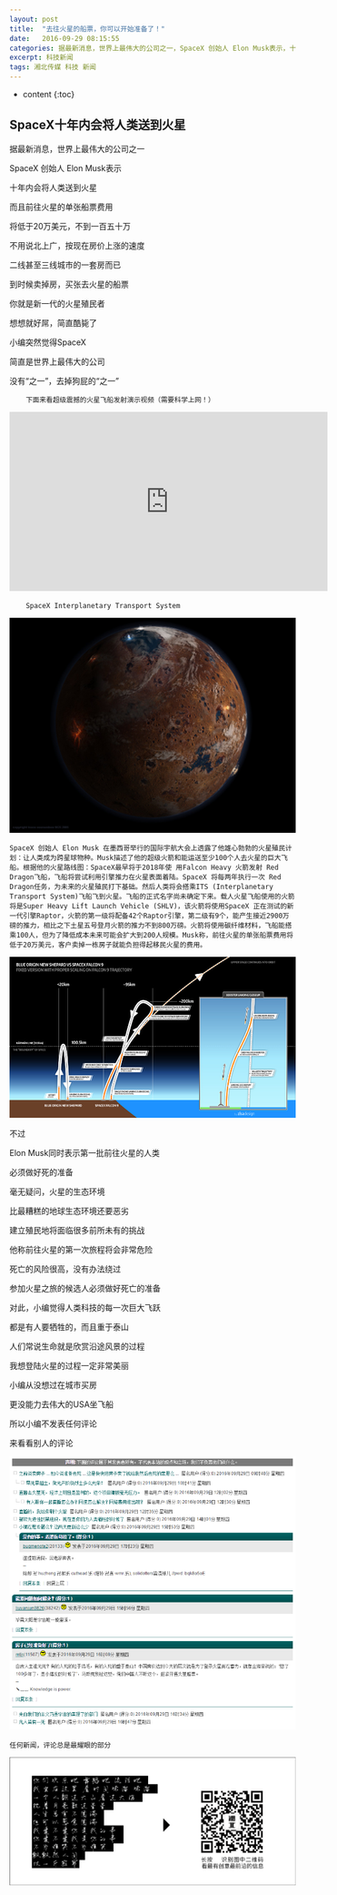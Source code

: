 ```yaml
---
layout: post
title:  "去往火星的船票，你可以开始准备了！"
date:   2016-09-29 08:15:55
categories: 据最新消息，世界上最伟大的公司之一，SpaceX 创始人 Elon Musk表示，十年内会将人类送到火星，而且前往火星的单张船票费用，将低于20万美元，不到一套房的价钱。
excerpt: 科技新闻
tags: 湘北传媒 科技 新闻
---
```


* content
{:toc}

## SpaceX十年内会将人类送到火星 ##

据最新消息，世界上最伟大的公司之一

SpaceX 创始人 Elon Musk表示

十年内会将人类送到火星

而且前往火星的单张船票费用

将低于20万美元，不到一百五十万

不用说北上广，按现在房价上涨的速度

二线甚至三线城市的一套房而已

到时候卖掉房，买张去火星的船票

你就是新一代的火星殖民者

想想就好屌，简直酷毙了

小编突然觉得SpaceX

简直是世界上最伟大的公司

没有“之一”，去掉狗屁的“之一”

		下面来看超级震撼的火星飞船发射演示视频（需要科学上网！）

<iframe width="560" height="315" src="https://www.youtube.com/embed/0qo78R_yYFA" frameborder="0" allowfullscreen></iframe>

		SpaceX Interplanetary Transport System

![spacex](/css/pics/spacex/2.jpg "火星照片") 

    SpaceX 创始人 Elon Musk 在墨西哥举行的国际宇航大会上透露了他雄心勃勃的火星殖民计划：让人类成为跨星球物种。Musk描述了他的超级火箭和能运送至少100个人去火星的巨大飞船。根据他的火星路线图：SpaceX最早将于2018年使 用Falcon Heavy 火箭发射 Red Dragon飞船，飞船将尝试利用引擎推力在火星表面着陆。SpaceX 将每两年执行一次 Red Dragon任务，为未来的火星殖民打下基础。然后人类将会搭乘ITS (Interplanetary Transport System)飞船飞到火星。飞船的正式名字尚未确定下来。载人火星飞船使用的火箭将是Super Heavy Lift Launch Vehicle (SHLV)，该火箭将使用SpaceX 正在测试的新一代引擎Raptor，火箭的第一级将配备42个Raptor引擎，第二级有9个，能产生接近2900万磅的推力，相比之下土星五号登月火箭的推力不到800万磅。火箭将使用碳纤维材料，飞船能搭乘100人，但为了降低成本未来可能会扩大到200人规模。Musk称，前往火星的单张船票费用将低于20万美元，客户卖掉一栋房子就能负担得起移民火星的费用。
![spacex](/css/pics/spacex/3.jpg "发射") 

不过

Elon Musk同时表示第一批前往火星的人类

必须做好死的准备

毫无疑问，火星的生态环境

比最糟糕的地球生态环境还要恶劣

建立殖民地将面临很多前所未有的挑战

他称前往火星的第一次旅程将会非常危险

死亡的风险很高，没有办法绕过

参加火星之旅的候选人必须做好死亡的准备

对此，小编觉得人类科技的每一次巨大飞跃

都是有人要牺牲的，而且重于泰山

人们常说生命就是欣赏沿途风景的过程

我想登陆火星的过程一定非常美丽

小编从没想过在城市买房

更没能力去伟大的USA坐飞船

所以小编不发表任何评论

来看看别人的评论

![spacex](/css/pics/spacex/4.png "评论")

    任何新闻，评论总是最耀眼的部分

![spacex](/css/pics/spacex/1.png "二维码")
